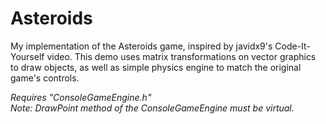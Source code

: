 # Asteroids

My implementation of the Asteroids game, inspired by javidx9's Code-It-Yourself video. This demo uses matrix transformations on vector graphics to draw objects, as well as simple physics engine to match the original game's controls.

*Requires "ConsoleGameEngine.h"*<br/>
*Note: DrawPoint method of the ConsoleGameEngine must be virtual.*